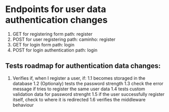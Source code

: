 # Endpoints for user data authentication changes

1. GET for registering form
	path: register
2. POST for user registering
	path: caminho: register
3. GET for login form
	path: login
4. POST for login authentication
	path: login

## Tests roadmap for authentication data changes:

1. Verifies if, when I register a user, if:
1.1 becomes storaged in the database
1.2 (Optionaly) tests the password strength
1.3 check the error message if tries to register the same user data
1.4 tests custom validation data for password strenght
1.5 if the user successfully register itself, check to where it is redirected 
1.6 verifies the middleware behaviour

